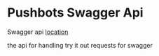 # Pushbots Swagger Api

Swagger api [location](./config/swagger.json)

the api for handling try it out requests for swagger 

